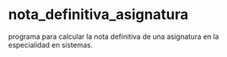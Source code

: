 # nota_definitiva_asignatura
programa para calcular la nota definitiva de una asignatura en la especialidad en sistemas.
